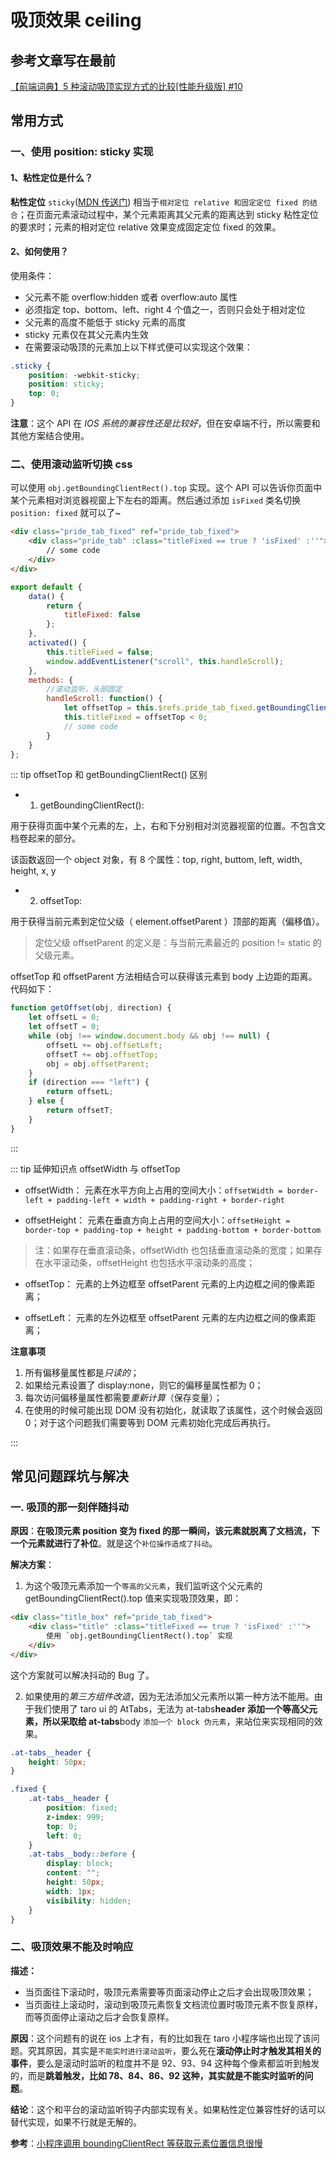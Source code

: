 # 吸顶效果 ceiling

## 参考文章写在最前

[【前端词典】5 种滚动吸顶实现方式的比较[性能升级版] #10](https://github.com/wanqihua/blog/issues/10)

## 常用方式

### 一、使用 position: sticky 实现

#### 1、粘性定位是什么？

**粘性定位** `sticky`([MDN 传送门](https://developer.mozilla.org/zh-CN/docs/Web/CSS/position)) 相当于`相对定位 relative 和固定定位 fixed 的结合`；在页面元素滚动过程中，某个元素距离其父元素的距离达到 sticky 粘性定位的要求时；元素的相对定位 relative 效果变成固定定位 fixed 的效果。

#### 2、如何使用？

使用条件：

- 父元素不能 overflow:hidden 或者 overflow:auto 属性
- 必须指定 top、bottom、left、right 4 个值之一，否则只会处于相对定位
- 父元素的高度不能低于 sticky 元素的高度
- sticky 元素仅在其父元素内生效
- 在需要滚动吸顶的元素加上以下样式便可以实现这个效果：

```scss
.sticky {
	position: -webkit-sticky;
	position: sticky;
	top: 0;
}
```

**注意**：这个 API 在 _IOS 系统的兼容性还是比较好_，但在安卓端不行，所以需要和其他方案结合使用。

### 二、使用滚动监听切换 css

可以使用 `obj.getBoundingClientRect().top` 实现。这个 API 可以告诉你页面中某个元素相对浏览器视窗上下左右的距离。然后通过添加 `isFixed` 类名切换 `position: fixed` 就可以了~

```html
<div class="pride_tab_fixed" ref="pride_tab_fixed">
	<div class="pride_tab" :class="titleFixed == true ? 'isFixed' :''">
		// some code
	</div>
</div>
```

```jsx
export default {
	data() {
		return {
			titleFixed: false
		};
	},
	activated() {
		this.titleFixed = false;
		window.addEventListener("scroll", this.handleScroll);
	},
	methods: {
		//滚动监听，头部固定
		handleScroll: function() {
			let offsetTop = this.$refs.pride_tab_fixed.getBoundingClientRect().top;
			this.titleFixed = offsetTop < 0;
			// some code
		}
	}
};
```

::: tip offsetTop 和 getBoundingClientRect() 区别

- 1. getBoundingClientRect():

用于获得页面中某个元素的左，上，右和下分别相对浏览器视窗的位置。不包含文档卷起来的部分。

该函数返回一个 object 对象，有 8 个属性：top, right, buttom, left, width, height, x, y

- 2. offsetTop:

用于获得当前元素到定位父级（ element.offsetParent ）顶部的距离（偏移值）。

> 定位父级 offsetParent 的定义是：与当前元素最近的 position != static 的父级元素。

offsetTop 和 offsetParent 方法相结合可以获得该元素到 body 上边距的距离。代码如下：

```js
function getOffset(obj, direction) {
	let offsetL = 0;
	let offsetT = 0;
	while (obj !== window.document.body && obj !== null) {
		offsetL += obj.offsetLeft;
		offsetT += obj.offsetTop;
		obj = obj.offsetParent;
	}
	if (direction === "left") {
		return offsetL;
	} else {
		return offsetT;
	}
}
```

:::

::: tip 延伸知识点 offsetWidth 与 offsetTop

- offsetWidth：
  元素在水平方向上占用的空间大小：`offsetWidth = border-left + padding-left + width + padding-right + border-right`

- offsetHeight：
  元素在垂直方向上占用的空间大小：`offsetHeight = border-top + padding-top + height + padding-bottom + border-bottom`

> 注：如果存在垂直滚动条，offsetWidth 也包括垂直滚动条的宽度；如果存在水平滚动条，offsetHeight 也包括水平滚动条的高度；

- offsetTop：
  元素的上外边框至 offsetParent 元素的上内边框之间的像素距离；

- offsetLeft：
  元素的左外边框至 offsetParent 元素的左内边框之间的像素距离；

**注意事项**

1. 所有偏移量属性都是*只读的*；
2. 如果给元素设置了 display:none，则它的偏移量属性都为 0；
3. 每次访问偏移量属性都需要*重新计算*（保存变量）；
4. 在使用的时候可能出现 DOM 没有初始化，就读取了该属性，这个时候会返回 0；对于这个问题我们需要等到 DOM 元素初始化完成后再执行。

:::

## 常见问题踩坑与解决

### 一. 吸顶的那一刻伴随抖动

<!-- 小程序调用 boundingClientRect 等获取元素位置信息很慢
https://developers.weixin.qq.com/community/develop/doc/0008e610154a40bff7c6c1eeb51800 -->

**原因**：**在吸顶元素 position 变为 fixed 的那一瞬间，该元素就脱离了文档流，下一个元素就进行了补位**。就是这个`补位操作造成了抖动`。

**解决方案**：

1. 为这个吸顶元素添加一个`等高的父元素`，我们监听这个父元素的 getBoundingClientRect().top 值来实现吸顶效果，即：

```html
<div class="title_box" ref="pride_tab_fixed">
	<div class="title" :class="titleFixed == true ? 'isFixed' :''">
		使用 `obj.getBoundingClientRect().top` 实现
	</div>
</div>
```

这个方案就可以解决抖动的 Bug 了。

2. 如果使用的*第三方组件改造*，因为无法添加父元素所以第一种方法不能用。由于我们使用了 taro ui 的 AtTabs，无法为 at-tabs**header 添加一个等高父元素，所以采取给 at-tabs**body `添加一个 block 伪元素`，来站位来实现相同的效果。

```scss
.at-tabs__header {
	height: 50px;
}

.fixed {
	.at-tabs__header {
		position: fixed;
		z-index: 999;
		top: 0;
		left: 0;
	}
	.at-tabs__body::before {
		display: block;
		content: "";
		height: 50px;
		width: 1px;
		visibility: hidden;
	}
}
```

### 二、吸顶效果不能及时响应

**描述：**

- 当页面往下滚动时，吸顶元素需要等页面滚动停止之后才会出现吸顶效果；
- 当页面往上滚动时，滚动到吸顶元素恢复文档流位置时吸顶元素不恢复原样，而等页面停止滚动之后才会恢复原样。

**原因**：这个问题有的说在 ios 上才有，有的比如我在 taro 小程序端也出现了该问题。究其原因，其实是`不能实时进行滚动监听`，要么死在**滚动停止时才触发其相关的事件**，要么是滚动时监听的粒度并不是 92、93、94 这种每个像素都监听到触发的，而是**跳着触发，比如 78、84、86、92 这种，其实就是不能实时监听的问题**。

**结论**：这个和平台的滚动监听钩子内部实现有关。如果粘性定位兼容性好的话可以替代实现，如果不行就是无解的。

**参考**：[小程序调用 boundingClientRect 等获取元素位置信息很慢](https://developers.weixin.qq.com/community/develop/doc/0008e610154a40bff7c6c1eeb51800)
